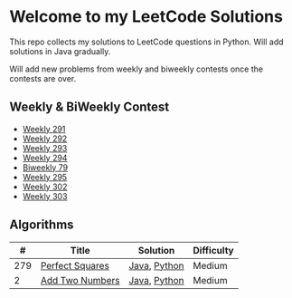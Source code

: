 # Welcome to my LeetCode Solutions

This repo collects my solutions to LeetCode questions in Python. Will add
solutions in Java gradually.

Will add new problems from weekly and biweekly contests once the contests are over.

## Weekly & BiWeekly Contest

+ [Weekly 291](https://leetcode.com/contest/weekly-contest-291)
+ [Weekly 292](https://leetcode.com/contest/weekly-contest-292)
+ [Weekly 293](https://leetcode.com/contest/weekly-contest-293)
+ [Weekly 294](https://leetcode.com/contest/weekly-contest-294)
+ [Biweekly 79](https://leetcode.com/contest/biweekly-contest-79/)
+ [Weekly 295](https://leetcode.com/contest/weekly-contest-295)
+ [Weekly 302](https://leetcode.com/contest/weekly-contest-302)
+ [Weekly 303](https://leetcode.com/contest/weekly-contest-303)

## Algorithms

| # | Title | Solution | Difficulty |
|---| ----- | -------- | ---------- |
| 279 | [Perfect Squares](https://leetcode.com/problems/perfect-squares/) | [Java](https://github.com/mortimerliu/LeetCode/blob/main/algorithms/java/PerfectSquares.java), [Python](https://github.com/mortimerliu/LeetCode/blob/main/algorithms/python/PerfectSquares.py) | Medium |
| 2 | [Add Two Numbers](https://leetcode.com/problems/add-two-numbers/) | [Java](https://github.com/mortimerliu/LeetCode/blob/main/algorithms/java/AddTwoNumbers.java), [Python](https://github.com/mortimerliu/LeetCode/blob/main/algorithms/python/AddTwoNumbers.py) | Medium |